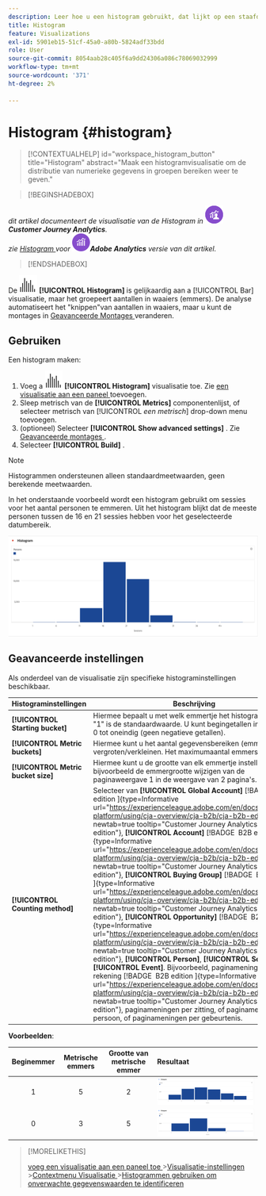 ```yaml
---
description: Leer hoe u een histogram gebruikt, dat lijkt op een staafdiagram, maar getallen groepeert in bereiken (emmers).
title: Histogram
feature: Visualizations
exl-id: 5901eb15-51cf-45a0-a80b-5824adf33bdd
role: User
source-git-commit: 8054aab28c405f6a9dd24306a086c78069032999
workflow-type: tm+mt
source-wordcount: '371'
ht-degree: 2%

---
```


# Histogram {#histogram}

>[!CONTEXTUALHELP]
>id="workspace_histogram_button"
>title="Histogram"
>abstract="Maak een histogramvisualisatie om de distributie van numerieke gegevens in groepen bereiken weer te geven."


>[!BEGINSHADEBOX]

_dit artikel documenteert de visualisatie van de Histogram in_ ![ CustomerJourneyAnalytics ](/help/assets/icons/CustomerJourneyAnalytics.svg) _&#x200B;**Customer Journey Analytics**._<br/>_zie [ Histogram ](https://experienceleague.adobe.com/en/docs/analytics/analyze/analysis-workspace/visualizations/histogram) voor_ ![ AdobeAnalytics ](/help/assets/icons/AdobeAnalytics.svg) _&#x200B;**Adobe Analytics** versie van dit artikel._

>[!ENDSHADEBOX]


De ![ visualisatie van de Histogram ](/help/assets/icons/Histogram.svg) **[!UICONTROL Histogram]** is gelijkaardig aan a [!UICONTROL Bar] visualisatie, maar het groepeert aantallen in waaiers (emmers). De analyse automatiseert het &quot;knippen&quot;van aantallen in waaiers, maar u kunt de montages in [ Geavanceerde Montages ](#advanced-settings) veranderen.

## Gebruiken

Een histogram maken:

1. Voeg a ![ Histogram ](/help/assets/icons/Histogram.svg) **[!UICONTROL Histogram]** visualisatie toe. Zie [ een visualisatie aan een paneel ](freeform-analysis-visualizations.md#add-visualizations-to-a-panel) toevoegen.
1. Sleep metrisch van de **[!UICONTROL Metrics]** componentenlijst, of selecteer metrisch van [!UICONTROL *een metrisch*] drop-down menu toevoegen.
1. (optioneel) Selecteer **[!UICONTROL Show advanced settings]** . Zie [ Geavanceerde montages ](#advanced-settings).
1. Selecteer **[!UICONTROL Build]** .

>[!NOTE]
>
>Histogrammen ondersteunen alleen standaardmeetwaarden, geen berekende meetwaarden.

In het onderstaande voorbeeld wordt een histogram gebruikt om sessies voor het aantal personen te emmeren. Uit het histogram blijkt dat de meeste personen tussen de 16 en 21 sessies hebben voor het geselecteerde datumbereik.

![Histogram](assets/histogram.png)

## Geavanceerde instellingen

Als onderdeel van de visualisatie zijn specifieke histograminstellingen beschikbaar.

| Histograminstellingen | Beschrijving |
|---|---|
| **[!UICONTROL Starting bucket]** | Hiermee bepaalt u met welk emmertje het histogram begint. &quot;1&quot; is de standaardwaarde. U kunt begingetallen instellen van 0 tot oneindig (geen negatieve getallen). |
| **[!UICONTROL Metric buckets]** | Hiermee kunt u het aantal gegevensbereiken (emmers) vergroten/verkleinen. Het maximumaantal emmers is 50. |
| **[!UICONTROL Metric bucket size]** | Hiermee kunt u de grootte van elk emmertje instellen. U kunt bijvoorbeeld de emmergrootte wijzigen van de paginaweergave 1 in de weergave van 2 pagina&#39;s. |
| **[!UICONTROL Counting method]** | Selecteer van **[!UICONTROL Global Account]** [!BADGE &#x200B; B2B edition &#x200B;]{type=Informative url="https://experienceleague.adobe.com/en/docs/analytics-platform/using/cja-overview/cja-b2b/cja-b2b-edition" newtab=true tooltip="Customer Journey Analytics B2B edition"}, **[!UICONTROL Account]** [!BADGE &#x200B; B2B edition &#x200B;]{type=Informative url="https://experienceleague.adobe.com/en/docs/analytics-platform/using/cja-overview/cja-b2b/cja-b2b-edition" newtab=true tooltip="Customer Journey Analytics B2B edition"}, **[!UICONTROL Buying Group]** [!BADGE &#x200B; B2B edition &#x200B;]{type=Informative url="https://experienceleague.adobe.com/en/docs/analytics-platform/using/cja-overview/cja-b2b/cja-b2b-edition" newtab=true tooltip="Customer Journey Analytics B2B edition"}, **[!UICONTROL Opportunity]** [!BADGE &#x200B; B2B edition &#x200B;]{type=Informative url="https://experienceleague.adobe.com/en/docs/analytics-platform/using/cja-overview/cja-b2b/cja-b2b-edition" newtab=true tooltip="Customer Journey Analytics B2B edition"}, **[!UICONTROL Person]**, **[!UICONTROL Session]**, of **[!UICONTROL Event]**. Bijvoorbeeld, paginameningen per rekening [!BADGE &#x200B; B2B edition &#x200B;]{type=Informative url="https://experienceleague.adobe.com/en/docs/analytics-platform/using/cja-overview/cja-b2b/cja-b2b-edition" newtab=true tooltip="Customer Journey Analytics B2B edition"}, paginameningen per zitting, of paginameningen per persoon, of paginameningen per gebeurtenis. |

<!--Russ or Meike - Check Hit Type link above. -->

**Voorbeelden**:

| Beginemmer | Metrische emmers | Grootte van metrische emmer | Resultaat |
|:----:|:--:|:--:|:--|
| 1 | 5 | 2 | ![ Histogram, beginnend emmer 1, metrische emmers 5, metrische emmer grootte 2 ](assets/histogram-1-5-2.png) |
| 0 | 3 | 5 | ![ Histogram, beginnend emmer 0, metrische emmers 3, metrische emmer grootte 5 ](assets/histogram-0-3-5.png) |

>[!MORELIKETHIS]
>
>[ voeg een visualisatie aan een paneel toe ](/help/analysis-workspace/visualizations/freeform-analysis-visualizations.md#add-visualizations-to-a-panel)
>&#x200B;>[Visualisatie-instellingen ](/help/analysis-workspace/visualizations/freeform-analysis-visualizations.md#settings)
>&#x200B;>[Contextmenu Visualisatie ](/help/analysis-workspace/visualizations/freeform-analysis-visualizations.md#context-menu)
>&#x200B;>[Histogrammen gebruiken om onverwachte gegevenswaarden te identificeren ](https://experienceleaguecommunities.adobe.com/t5/adobe-analytics-blogs/using-histograms-to-identify-unexpected-data-values/ba-p/596168)

